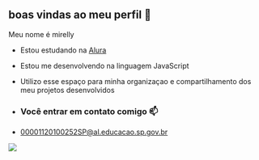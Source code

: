 ## boas vindas ao meu perfil 💙

Meu nome é mirelly 

- Estou estudando na [Alura](https://www.alura.com.br)
- Estou me desenvolvendo na linguagem JavaScript
- Utilizo esse espaço para minha organizaçao e compartilhamento dos meu projetos desenvolvidos

- ### Você entrar em contato comigo 📫

- 00001120100252SP@al.educacao.sp.gov.br

![](https://media1.tenor.com/m/hfRwhilc5soAAAAC/risa.gif)
